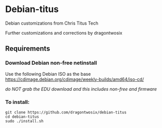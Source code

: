 # Debian-titus
Debian customizations from Chris Titus Tech

Further customizations and corrections by dragontwosix
 
## Requirements

### Download Debian non-free netinstall

Use the following Debian ISO as the base <https://cdimage.debian.org/cdimage/weekly-builds/amd64/iso-cd/>

*do NOT grab the EDU download and this includes non-free and firmware*
### To install:

```
git clone https://github.com/dragontwosix/debian-titus
cd debian-titus
sudo ./install.sh
```

